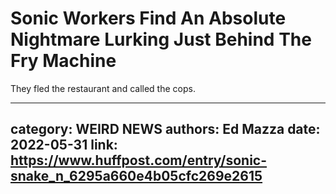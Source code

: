 # Sonic Workers Find An Absolute Nightmare Lurking Just Behind The Fry Machine

They fled the restaurant and called the cops.

---
category: WEIRD NEWS
authors: Ed Mazza
date: 2022-05-31
link: https://www.huffpost.com/entry/sonic-snake_n_6295a660e4b05cfc269e2615
---
